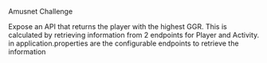 Amusnet Challenge

Expose an API that returns the player with the highest GGR. This is calculated by retrieving information from 2 endpoints for Player and Activity.
in application.properties are the configurable endpoints to retrieve the information
